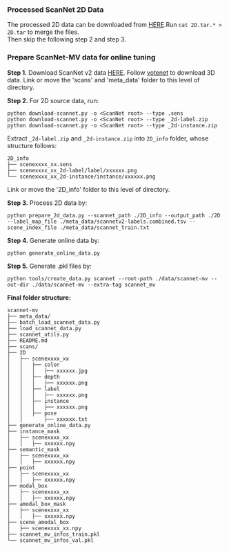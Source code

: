 ### Processed ScanNet 2D Data
The processed 2D data can be downloaded from [HERE](https://cloud.tsinghua.edu.cn/d/641cd2b7a123467d98a6/).Run `cat 2D.tar.* > 2D.tar` to merge the files.  
Then skip the following step 2 and step 3. 


### Prepare ScanNet-MV data for online tuning

**Step 1.** Download ScanNet v2 data [HERE](https://github.com/ScanNet/ScanNet). Follow [votenet](https://github.com/facebookresearch/votenet/tree/main/scannet) to download 3D data. 
Link or move the 'scans' and 'meta_data' folder to this level of directory. 

**Step 2.** 
For 2D source data, run:
```
python download-scannet.py -o <ScanNet root> --type .sens
python download-scannet.py -o <ScanNet root> --type _2d-label.zip
python download-scannet.py -o <ScanNet root> --type _2d-instance.zip
```

Extract `_2d-label.zip` and `_2d-instance.zip` into `2D_info` folder, whose structure follows: 

```
2D_info
├── scenexxxx_xx.sens
├── scenexxxx_xx_2d-label/label/xxxxxx.png
└── scenexxxx_xx_2d-instance/instance/xxxxxx.png
```

Link or move the '2D_info' folder to this level of directory. 

 **Step 3.** 
Process 2D data by:
```
python prepare_2d_data.py --scannet_path ./2D_info --output_path ./2D --label_map_file ./meta_data/scannetv2-labels.combined.tsv --scene_index_file ./meta_data/scannet_train.txt
```

**Step 4.** Generate online data by:
```
python generate_online_data.py
```

**Step 5.** Generate .pkl files by:
```
python tools/create_data.py scannet --root-path ./data/scannet-mv --out-dir ./data/scannet-mv --extra-tag scannet_mv
```


**Final folder structure:**

```
scannet-mv
├── meta_data/
├── batch_load_scannet_data.py
├── load_scannet_data.py
├── scannet_utils.py
├── README.md
├── scans/
├── 2D
│   ├── scenexxxx_xx
│   │   ├── color
│   │   │   ├── xxxxxx.jpg
│   │   ├── depth
│   │   │   ├── xxxxxx.png
│   │   ├── label
│   │   │   ├── xxxxxx.png
│   │   ├── instance
│   │   │   ├── xxxxxx.png
│   │   ├── pose
│   │       ├── xxxxxx.txt
├── generate_online_data.py
├── instance_mask
│   ├── scenexxxx_xx
│   │   ├── xxxxxx.npy
├── semantic_mask
│   ├── scenexxxx_xx
│   │   ├── xxxxxx.npy
├── point
│   ├── scenexxxx_xx
│   │   ├── xxxxxx.npy
├── modal_box
│   ├── scenexxxx_xx
│   │   ├── xxxxxx.npy
├── amodal_box_mask
│   ├── scenexxxx_xx
│   │   ├── xxxxxx.npy
├── scene_amodal_box
│   ├── scenexxxx_xx.npy
├── scannet_mv_infos_train.pkl
└── scannet_mv_infos_val.pkl

```
